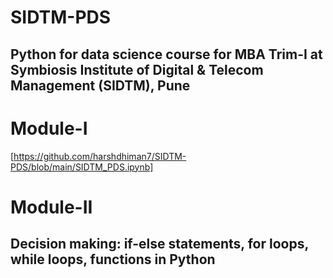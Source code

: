 # SIDTM-PDS
## Python for data science course for MBA Trim-I at Symbiosis Institute of Digital & Telecom Management (SIDTM), Pune
# Module-I 
[https://github.com/harshdhiman7/SIDTM-PDS/blob/main/SIDTM_PDS.ipynb]
# Module-II
## Decision making: if-else statements, for loops, while loops, functions in Python

